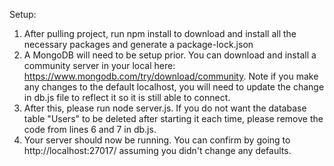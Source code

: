 Setup:

1. After pulling project, run npm install to download and install all the necessary packages and generate a package-lock.json
2. A MongoDB will need to be setup prior. You can download and install a community server in your local here: https://www.mongodb.com/try/download/community. Note if you make any changes to the default localhost, you will need to update
the change in db.js file to reflect it so it is still able to connect.
3. After this, please run node server.js. If you do not want the database table "Users" to be deleted after starting it each time, please remove the code from lines 6 and 7 in db.js.
4. Your server should now be running. You can confirm by going to http://localhost:27017/ assuming you didn't change any defaults.
